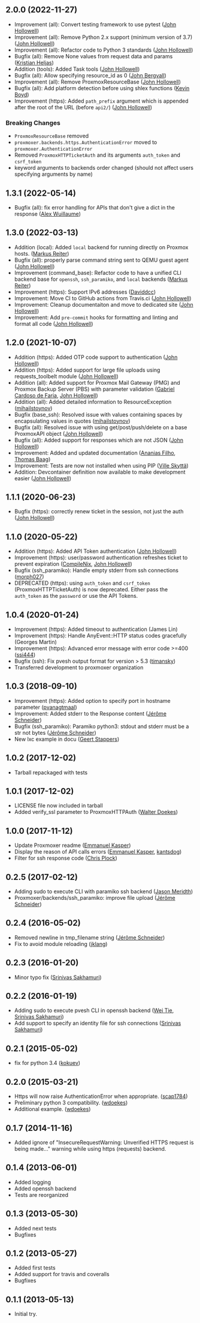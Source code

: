 ## 2.0.0 (2022-11-27)

* Improvement (all): Convert testing framework to use pytest ([John Hollowell](https://github.com/jhollowe))
* Improvement (all): Remove Python 2.x support (minimum version of 3.7) ([John Hollowell](https://github.com/jhollowe))
* Improvement (all): Refactor code to Python 3 standards ([John Hollowell](https://github.com/jhollowe))
* Bugfix (all): Remove None values from request data and params ([Kristian Heljas](https://github.com/kristianheljas))
* Addition (tools): Added Task tools ([John Hollowell](https://github.com/jhollowe))
* Bugfix (all): Allow specifying resource_id as 0 ([John Bergvall](https://github.com/johnbergvall))
* Improvement (all): Remove ProxmoxResourceBase ([John Hollowell](https://github.com/jhollowe))
* Bugfix (all): Add platform detection before using shlex functions ([Kevin Boyd](https://github.com/r3d07))
* Improvement (https): Added `path_prefix` argument which is appended after the root of the URL (before `api2/`) ([John Hollowell](https://github.com/jhollowe))

### Breaking Changes
* `ProxmoxResourceBase` removed
* `proxmoxer.backends.https.AuthenticationError` moved to `proxmoxer.AuthenticationError`
* Removed `ProxmoxHTTPTicketAuth` and its arguments `auth_token` and `csrf_token`
* keyword arguments to backends order changed (should not affect users specifying arguments by name)

## 1.3.1 (2022-05-14)

* Bugfix (all): fix error handling for APIs that don't give a dict in the response ([Alex Wuillaume](https://github.com/wuillaumea))

## 1.3.0 (2022-03-13)

* Addition (local): Added `local` backend for running directly on Proxmox hosts. ([Markus Reiter](https://github.com/reitermarkus))
* Bugfix (all): properly parse command string sent to QEMU guest agent ([John Hollowell](https://github.com/jhollowe))
* Improvement (command_base): Refactor code to have a unified CLI backend base for `openssh`, `ssh_paramiko`, and `local` backends ([Markus Reiter](https://github.com/reitermarkus))
* Improvement (https): Support IPv6 addresses ([Daviddcc](https://github.com/dcasier))
* Improvement: Move CI to GitHub actions from Travis.ci ([John Hollowell](https://github.com/jhollowe))
* Improvement: Cleanup documentaiton and move to dedicated site ([John Hollowell](https://github.com/jhollowe))
* Improvement: Add `pre-commit` hooks for formatting and linting and format all code ([John Hollowell](https://github.com/jhollowe))

## 1.2.0 (2021-10-07)
* Addition (https): Added OTP code support to authentication ([John Hollowell](https://github.com/jhollowe))
* Addition (https): Added support for large file uploads using requests_toolbelt module ([John Hollowell](https://github.com/jhollowe))
* Addition (all): Added support for Proxmox Mail Gateway (PMG) and Proxmox Backup Server (PBS) with parameter validation ([Gabriel Cardoso de Faria](https://github.com/gabrielcardoso21), [John Hollowell](https://github.com/jhollowe))
* Addition (all): Added detailed information to ResourceException ([mihailstoynov](https://github.com/mihailstoynov))
* Bugfix (base_ssh): Resolved issue with values containing spaces by encapsulating values in quotes ([mihailstoynov](https://github.com/mihailstoynov))
* Bugfix (all): Resolved issue with using get/post/push/delete on a base ProxmoxAPI object ([John Hollowell](https://github.com/jhollowe))
* Bugfix (all): Added support for responses which are not JSON ([John Hollowell](https://github.com/jhollowe))
* Improvement: Added and updated documentation ([Ananias Filho](https://github.com/ananiasfilho), [Thomas Baag](https://github.com/b2ag))
* Improvement: Tests are now not installed when using PIP ([Ville Skyttä](https://github.com/scop))
* Addition: Devcontainer definition now available to make development easier ([John Hollowell](https://github.com/jhollowe))

## 1.1.1 (2020-06-23)
* Bugfix (https): correctly renew ticket in the session, not just the auth ([John Hollowell](https://github.com/jhollowe))

## 1.1.0 (2020-05-22)
* Addition (https): Added API Token authentication ([John Hollowell](https://github.com/jhollowe))
* Improvement (https): user/password authentication refreshes ticket to prevent expiration ([CompileNix](https://github.com/compilenix), [John Hollowell](https://github.com/jhollowe))
* Bugfix (ssh_paramiko): Handle empty stderr from ssh connections ([morph027](https://github.com/morph027))
* DEPRECATED (https): using ``auth_token`` and ``csrf_token`` (ProxmoxHTTPTicketAuth) is now deprecated. Either pass the ``auth_token`` as the ``password`` or use the API Tokens.

## 1.0.4 (2020-01-24)
* Improvement (https): Added timeout to authentication (James Lin)
* Improvement (https): Handle AnyEvent::HTTP status codes gracefully (Georges Martin)
* Improvement (https): Advanced error message with error code >=400 ([ssi444](https://github.com/ssi444))
* Bugfix (ssh): Fix pvesh output format for version > 5.3 ([timansky](https://github.com/timansky))
* Transferred development to proxmoxer organization

## 1.0.3 (2018-09-10)
* Improvement (https): Added option to specify port in hostname parameter ([pvanagtmaal](https://github.com/pvanagtmaal))
* Improvement: Added stderr to the Response content ([Jérôme Schneider](https://github.com/merinos))
* Bugfix (ssh_paramiko): Paramiko python3: stdout and stderr must be a str not bytes ([Jérôme Schneider](https://github.com/merinos))
* New lxc example in docu ([Geert Stappers](https://github.com/stappersg))

## 1.0.2 (2017-12-02)
* Tarball repackaged with tests

## 1.0.1 (2017-12-02)
* LICENSE file now included in tarball
* Added verify_ssl parameter to ProxmoxHTTPAuth ([Walter Doekes](https://github.com/wdoekes))

## 1.0.0 (2017-11-12)
* Update Proxmoxer readme ([Emmanuel Kasper](https://github.com/EmmanuelKasper))
* Display the reason of API calls errors ([Emmanuel Kasper](https://github.com/EmmanuelKasper), [kantsdog](https://github.com/kantsdog))
* Filter for ssh response code ([Chris Plock](https://github.com/chrisplo))

## 0.2.5 (2017-02-12)
* Adding sudo to execute CLI with paramiko ssh backend ([Jason Meridth](https://github.com/jmeridth))
* Proxmoxer/backends/ssh_paramiko: improve file upload ([Jérôme Schneider](https://github.com/merinos))

## 0.2.4 (2016-05-02)
* Removed newline in tmp_filename string ([Jérôme Schneider](https://github.com/merinos))
* Fix to avoid module reloading ([jklang](https://github.com/jklang))

## 0.2.3 (2016-01-20)
* Minor typo fix ([Srinivas Sakhamuri](https://github.com/srsakhamuri))

## 0.2.2 (2016-01-19)
* Adding sudo to execute pvesh CLI in openssh backend ([Wei Tie](https://github.com/TieWei), [Srinivas Sakhamuri](https://github.com/srsakhamuri))
* Add support to specify an identity file for ssh connections ([Srinivas Sakhamuri](https://github.com/srsakhamuri))

## 0.2.1 (2015-05-02)
* fix for python 3.4 ([kokuev](https://github.com/kokuev))

## 0.2.0 (2015-03-21)
* Https will now raise AuthenticationError when appropriate. ([scap1784](https://github.com/scap1784))
* Preliminary python 3 compatibility. ([wdoekes](https://github.com/wdoekes))
* Additional example. ([wdoekes](https://github.com/wdoekes))

## 0.1.7 (2014-11-16)
* Added ignore of "InsecureRequestWarning: Unverified HTTPS request is being made..." warning while using https (requests) backend.

## 0.1.4 (2013-06-01)
* Added logging
* Added openssh backend
* Tests are reorganized

## 0.1.3 (2013-05-30)
* Added next tests
* Bugfixes

## 0.1.2 (2013-05-27)

* Added first tests
* Added support for travis and coveralls
* Bugfixes

## 0.1.1 (2013-05-13)
* Initial try.
